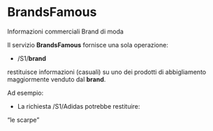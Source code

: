 # BrandsFamous

Informazioni commerciali Brand di moda

Il servizio **BrandsFamous** fornisce una sola operazione:

*   /S1/**brand** 

restituisce informazioni (casuali) su uno dei prodotti di abbigliamento maggiormente venduto dal **brand**.

Ad esempio:

* La richiesta /S1/Adidas potrebbe restituire:

“le scarpe”

